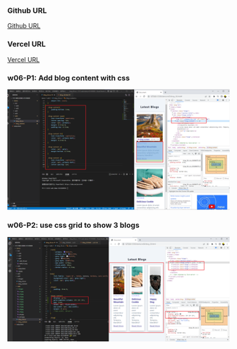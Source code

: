 ### Github URL

[Github URL](https://github.com/k9202ky/1111-web-demo-411418030)

### Vercel URL

[Vercel URL](https://1111-web-demo-411418030-8j4p.vercel.app/)

### w06-P1: Add blog content with css

![](w06-p1.png)

### w06-P2: use css grid to show 3 blogs

![](w06-p2.png)
